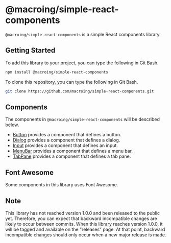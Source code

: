 # @macroing/simple-react-components

`@macroing/simple-react-components` is a simple React components library.

## Getting Started

To add this library to your project, you can type the following in Git Bash.

```bash
npm install @macroing/simple-react-components
```

To clone this repository, you can type the following in Git Bash.

```bash
git clone https://github.com/macroing/simple-react-components.git
```

## Components

The components in `@macroing/simple-react-components` will be described below.

- [Button](https://github.com/macroing/simple-react-components/tree/master/documentation/button) provides a component that defines a button.
- [Dialog](https://github.com/macroing/simple-react-components/tree/master/documentation/dialog) provides a component that defines a dialog.
- [Input](https://github.com/macroing/simple-react-components/tree/master/documentation/input) provides a component that defines an input.
- [MenuBar](https://github.com/macroing/simple-react-components/tree/master/documentation/menu-bar) provides a component that defines a menu bar.
- [TabPane](https://github.com/macroing/simple-react-components/tree/master/documentation/tab-pane) provides a component that defines a tab pane.

## Font Awesome

Some components in this library uses Font Awesome.

## Note

This library has not reached version 1.0.0 and been released to the public yet. Therefore, you can expect that backward incompatible changes are likely to occur between commits. When this library reaches version 1.0.0, it will be tagged and available on the "releases" page. At that point, backward incompatible changes should only occur when a new major release is made.
